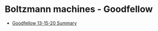 # Boltzmann machines - Goodfellow

* [Goodfellow 13-15-20 Summary](../files/Goodfellow-13-15-20-summary.pdf)
